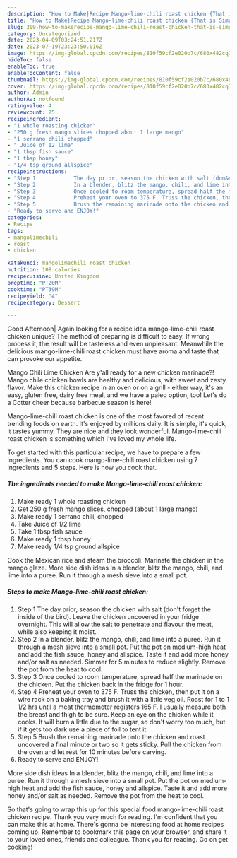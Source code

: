 ```yaml
---
description: "How to Make|Recipe Mango-lime-chili roast chicken {That is Simple"
title: "How to Make|Recipe Mango-lime-chili roast chicken {That is Simple"
slug: 309-how-to-makerecipe-mango-lime-chili-roast-chicken-that-is-simple
category: Uncategorized
date: 2023-04-09T03:24:51.217Z
date: 2023-07-19T23:23:50.016Z
image: https://img-global.cpcdn.com/recipes/810f59cf2e020b7c/680x482cq70/mango-lime-chili-roast-chicken-recipe-main-photo.jpg
hideToc: false
enableToc: true
enableTocContent: false
thumbnail: https://img-global.cpcdn.com/recipes/810f59cf2e020b7c/680x482cq70/mango-lime-chili-roast-chicken-recipe-main-photo.jpg
cover: https://img-global.cpcdn.com/recipes/810f59cf2e020b7c/680x482cq70/mango-lime-chili-roast-chicken-recipe-main-photo.jpg
author: Admin
authorAv: notfound
ratingvalue: 4
reviewcount: 25
recipeingredient:
- "1 whole roasting chicken"
- "250 g fresh mango slices chopped about 1 large mango"
- "1 serrano chili chopped"
- " Juice of 12 lime"
- "1 tbsp fish sauce"
- "1 tbsp honey"
- "1/4 tsp ground allspice"
recipeinstructions:
- "Step 1            The day prior, season the chicken with salt (don&#39;t forget the inside of the bird). Leave the chicken uncovered in your fridge overnight. This will allow the salt to penetrate and flavour the meat, while also keeping it moist."
- "Step 2            In a blender, blitz the mango, chili, and lime into a puree. Run it through a mesh sieve into a small pot. Put the pot on medium-high heat and add the fish sauce, honey and allspice. Taste it and add more honey and/or salt as needed. Simmer for 5 minutes to reduce slightly. Remove the pot from the heat to cool."
- "Step 3            Once cooled to room temperature, spread half the marinade on the chicken. Put the chicken back in the fridge for 1 hour."
- "Step 4            Preheat your oven to 375 F. Truss the chicken, then put it on a wire rack on a baking tray and brush it with a little veg oil. Roast for 1 to 1 1/2 hrs until a meat thermometer registers 165 F. I usually measure both the breast and thigh to be sure. Keep an eye on the chicken while it cooks. It will burn a little due to the sugar, so don&#39;t worry too much, but if it gets too dark use a piece of foil to tent it."
- "Step 5            Brush the remaining marinade onto the chicken and roast uncovered a final minute or two so it gets sticky. Pull the chicken from the oven and let rest for 10 minutes before carving."
- "Ready to serve and ENJOY!"
categories:
- Recipe
tags:
- mangolimechili
- roast
- chicken

katakunci: mangolimechili roast chicken 
nutrition: 108 calories
recipecuisine: United Kingdom
preptime: "PT20M"
cooktime: "PT39M"
recipeyield: "4"
recipecategory: Dessert

---
```



Good Afternoon| Again looking for a recipe idea mango-lime-chili roast chicken unique? The method of preparing is difficult to easy. If wrong process it, the result will be tasteless and even unpleasant. Meanwhile the delicious mango-lime-chili roast chicken must have aroma and taste that can provoke our appetite.





Mango Chili Lime Chicken Are y&#39;all ready for a new chicken marinade?! Mango chile chicken bowls are healthy and delicious, with sweet and zesty flavor. Make this chicken recipe in an oven or on a grill - either way, it&#39;s an easy, gluten free, dairy free meal, and we have a paleo option, too! Let&#39;s do a Cotter cheer because barbecue season is here!

Mango-lime-chili roast chicken is one of the most favored of recent trending foods on earth. It's enjoyed by millions daily. It is simple, it's quick, it tastes yummy. They are nice and they look wonderful. Mango-lime-chili roast chicken is something which I've loved my whole life.


To get started with this particular recipe, we have to prepare a few ingredients. You can cook mango-lime-chili roast chicken using 7 ingredients and 5 steps. Here is how you cook that.

<!--inarticleads1-->

##### The ingredients needed to make Mango-lime-chili roast chicken:

1. Make ready 1 whole roasting chicken
1. Get 250 g fresh mango slices, chopped (about 1 large mango)
1. Make ready 1 serrano chili, chopped
1. Take  Juice of 1/2 lime
1. Take 1 tbsp fish sauce
1. Make ready 1 tbsp honey
1. Make ready 1/4 tsp ground allspice


Cook the Mexican rice and steam the broccoli. Marinate the chicken in the mango glaze. More side dish ideas In a blender, blitz the mango, chili, and lime into a puree. Run it through a mesh sieve into a small pot. 

<!--inarticleads2-->

##### Steps to make Mango-lime-chili roast chicken:

1. Step 1            The day prior, season the chicken with salt (don&#39;t forget the inside of the bird). Leave the chicken uncovered in your fridge overnight. This will allow the salt to penetrate and flavour the meat, while also keeping it moist.
1. Step 2            In a blender, blitz the mango, chili, and lime into a puree. Run it through a mesh sieve into a small pot. Put the pot on medium-high heat and add the fish sauce, honey and allspice. Taste it and add more honey and/or salt as needed. Simmer for 5 minutes to reduce slightly. Remove the pot from the heat to cool.
1. Step 3            Once cooled to room temperature, spread half the marinade on the chicken. Put the chicken back in the fridge for 1 hour.
1. Step 4            Preheat your oven to 375 F. Truss the chicken, then put it on a wire rack on a baking tray and brush it with a little veg oil. Roast for 1 to 1 1/2 hrs until a meat thermometer registers 165 F. I usually measure both the breast and thigh to be sure. Keep an eye on the chicken while it cooks. It will burn a little due to the sugar, so don&#39;t worry too much, but if it gets too dark use a piece of foil to tent it.
1. Step 5            Brush the remaining marinade onto the chicken and roast uncovered a final minute or two so it gets sticky. Pull the chicken from the oven and let rest for 10 minutes before carving.
1. Ready to serve and ENJOY!

More side dish ideas In a blender, blitz the mango, chili, and lime into a puree. Run it through a mesh sieve into a small pot. Put the pot on medium-high heat and add the fish sauce, honey and allspice. Taste it and add more honey and/or salt as needed. Remove the pot from the heat to cool. 

So that's going to wrap this up for this special food mango-lime-chili roast chicken recipe. Thank you very much for reading. I'm confident that you can make this at home. There's gonna be interesting food at home recipes coming up. Remember to bookmark this page on your browser, and share it to your loved ones, friends and colleague. Thank you for reading. Go on get cooking!
